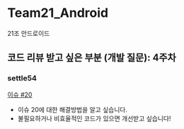 # Team21_Android
21조 안드로이드

## 코드 리뷰 받고 싶은 부분 (개발 질문): 4주차

### settle54
[이슈 #20](https://github.com/kakao-tech-campus-2nd-step3/Team21_Android/issues/20)
- 이슈 20에 대한 해결방법을 알고 싶습니다.
- 불필요하거나 비효율적인 코드가 있으면 개선받고 싶습니다!
